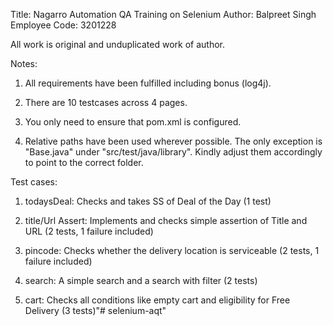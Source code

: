 Title: Nagarro Automation QA Training on Selenium
Author: Balpreet Singh
Employee Code: 3201228 

All work is original and unduplicated work of author.

Notes:

1) All requirements have been fulfilled including bonus (log4j).

2) There are 10 testcases across 4 pages.

3) You only need to ensure that pom.xml is configured.

4) Relative paths have been used wherever possible. The only exception is "Base.java" under "src/test/java/library". Kindly adjust them accordingly to point to the correct folder.

Test cases:

1) todaysDeal: Checks and takes SS of Deal of the Day (1 test)

2) title/Url Assert: Implements and checks simple assertion of Title and URL (2 tests, 1 failure included)

3) pincode: Checks whether the delivery location is serviceable (2 tests, 1 failure included)

4) search: A simple search and a search with filter (2 tests)

5) cart: Checks all conditions like empty cart and eligibility for Free Delivery (3 tests)"# selenium-aqt" 
